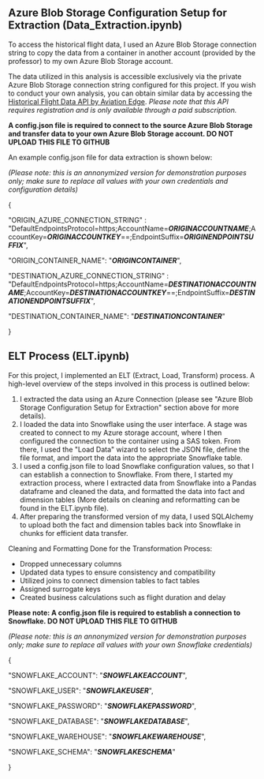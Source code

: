 ## Azure Blob Storage Configuration Setup for Extraction (Data_Extraction.ipynb)

To access the historical flight data, I used an Azure Blob Storage connection string to copy the data from a container in another account (provided by the professor) to my own Azure Blob Storage account.

The data utilized in this analysis is accessible exclusively via the private Azure Blob Storage connection string configured for this project. If you wish to conduct your own analysis, you can obtain similar data by accessing the [Historical Flight Data API by Aviation Edge](https://aviation-edge.com/historical-flight-schedules-api/).
*Please note that this API requires registration and is only available through a paid subscription.*

**A config.json file is required to connect to the source Azure Blob Storage and transfer data to your own Azure Blob Storage account. DO NOT UPLOAD THIS FILE TO GITHUB**

An example config.json file for data extraction is shown below:

*(Please note: this is an annonymized version for demonstration purposes only; make sure to replace all values with your own credentials and configuration details)*

{

  "ORIGIN_AZURE_CONNECTION_STRING" : "DefaultEndpointsProtocol=https;AccountName=***ORIGINACCOUNTNAME***;AccountKey=***ORIGINACCOUNTKEY***==;EndpointSuffix=***ORIGINENDPOINTSUFFIX***",
  
  "ORIGIN_CONTAINER_NAME": "***ORIGINCONTAINER***",
  
  "DESTINATION_AZURE_CONNECTION_STRING" : "DefaultEndpointsProtocol=https;AccountName=***DESTINATIONACCOUNTNAME***;AccountKey=***DESTINATIONACCOUNTKEY***==;EndpointSuffix=***DESTINATIONENDPOINTSUFFIX***",
  
  "DESTINATION_CONTAINER_NAME": "***DESTINATIONCONTAINER***"

}

## ELT Process (ELT.ipynb)

For this project, I implemented an ELT (Extract, Load, Transform) process. A high-level overview of the steps involved in this process is outlined below:

1. I extracted the data using an Azure Connection (please see "Azure Blob Storage Configuration Setup for Extraction" section above for more details).
2. I loaded the data into Snowflake using the user interface. A stage was created to connect to my Azure storage account, where I then configured the connection to the container using a SAS token. From there, I used the "Load Data" wizard to select the JSON file, define the file format, and import the data into the appropriate Snowflake table.
3. I used a config.json file to load Snowflake configuration values, so that I can establish a connection to Snowflake. From there, I started my extraction process, where I extracted data from Snowflake into a Pandas dataframe and cleaned the data, and formatted the data into fact and dimension tables (More details on cleaning and reformatting can be found in the ELT.ipynb file).
4. After preparing the transformed version of my data, I used SQLAlchemy to upload both the fact and dimension tables back into Snowflake in chunks for efficient data transfer.

Cleaning and Formatting Done for the Transformation Process:
* Dropped unnecessary columns
* Updated data types to ensure consistency and compatibility
* Utilized joins to connect dimension tables to fact tables
* Assigned surrogate keys
* Created business calculations such as flight duration and delay

**Please note: A config.json file is required to establish a connection to Snowflake. DO NOT UPLOAD THIS FILE TO GITHUB**

*(Please note: this is an annonymized version for demonstration purposes only; make sure to replace all values with your own Snowflake credentials)*

{

  "SNOWFLAKE_ACCOUNT": "***SNOWFLAKEACCOUNT***",
  
  "SNOWFLAKE_USER": "***SNOWFLAKEUSER***",
  
  "SNOWFLAKE_PASSWORD": "***SNOWFLAKEPASSWORD***",
  
  "SNOWFLAKE_DATABASE": "***SNOWFLAKEDATABASE***",
  
  "SNOWFLAKE_WAREHOUSE": "***SNOWFLAKEWAREHOUSE***",
  
  "SNOWFLAKE_SCHEMA": "***SNOWFLAKESCHEMA***"
  
}
